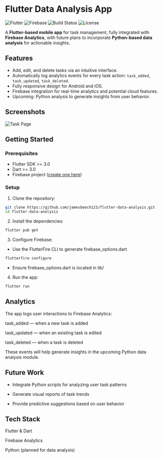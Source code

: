 # Flutter Data Analysis App

![Flutter](https://img.shields.io/badge/Flutter-3.13-blue)
![Firebase](https://img.shields.io/badge/Firebase-Analytics-orange)
![Build Status](https://github.com/jamesbeech123/actions/workflows/flutter.yml/badge.svg)
![License](https://img.shields.io/badge/license-MIT-green)

A **Flutter-based mobile app** for task management, fully integrated with **Firebase Analytics**, with future plans to incorporate **Python-based data analysis** for actionable insights.

## Features

- Add, edit, and delete tasks via an intuitive interface.  
- Automatically log analytics events for every task action: `task_added`, `task_updated`, `task_deleted`.  
- Fully responsive design for Android and iOS.  
- Firebase integration for real-time analytics and potential cloud features.  
- Upcoming: Python analysis to generate insights from user behavior.

## Screenshots

![Task Page](screenshots/task_page.png)


## Getting Started

### Prerequisites

- Flutter SDK >= 3.0  
- Dart >= 3.0  
- Firebase project ([create one here](https://console.firebase.google.com/))  

### Setup

1. Clone the repository:

```bash
git clone https://github.com/jamesbeech123/flutter-data-analysis.git
cd flutter-data-analysis
```


2. Install the dependencies:

```bash
flutter pub get
```

3. Configure Firebase:
- Use the FlutterFire CLI to generate firebase_options.dart

```bash
flutterfire configure
```
- Ensure firebase_options.dart is located in lib/

4. Run the app:

```bash
flutter run
```
## Analytics

The app logs user interactions to Firebase Analytics:

task_added — when a new task is added

task_updated — when an existing task is edited

task_deleted — when a task is deleted

These events will help generate insights in the upcoming Python data analysis module.

## Future Work

- Integrate Python scripts for analyzing user task patterns

- Generate visual reports of task trends

- Provide predictive suggestions based on user behavior

## Tech Stack

Flutter & Dart

Firebase Analytics

Python (planned for data analysis)


